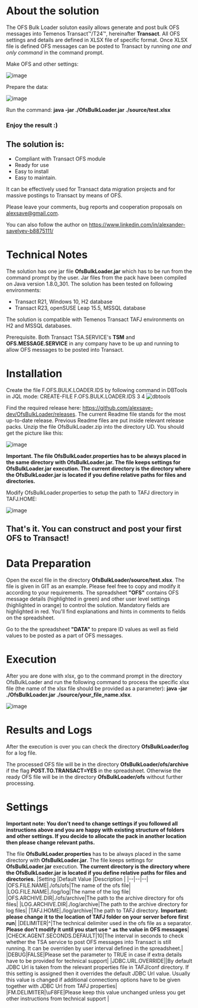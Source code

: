 ﻿# About the solution
The OFS Bulk Loader soluton easily allows generate and post bulk OFS messages into Temenos Transact™/T24™, hereinafter **Transact**.  All OFS settings and details are defined in XLSX file of specific format. Once XLSX file is defined OFS messages can be posted to Transact by running *one and only command* in the command prompt. 

Make OFS and other settings:

![image](https://github.com/alexsave-dev/OfsBulkLoader/assets/65187677/80bc8040-dde2-4d6c-9140-e118321e33e6)

Prepare the data:

![image](https://github.com/alexsave-dev/OfsBulkLoader/assets/65187677/ebc5581f-4d8a-48cd-a334-16eeec46b03a)

Run the command: **java -jar ./OfsBulkLoader.jar ./source/test.xlsx**

### Enjoy the result :)

## The solution is:

 - Compliant with Transact OFS module  
 - Ready for use  
 - Easy to install 
 -  Easy to maintain.

It can be effectively used for Transact data migration projects and for massive postings to Transact by means of OFS.

Please leave your comments, bug reports and cooperation proposals on alexsave@gmail.com.

You can also follow the author on https://www.linkedin.com/in/alexander-savelyev-b8875111/
# Technical Notes
The solution has one jar file **OfsBulkLoader.jar** which has to be run from the command prompt by the user. Jar files from the pack have been compiled on Java version 1.8.0_301. The solution has been tested on following environments: 
- Transact R21, Windows 10, H2 database
- Transact R23, openSUSE Leap 15.5, MSSQL database 

The solution is compatible with Temenos Transact TAFJ environments on H2 and MSSQL databases. 

Prerequisite. Both Transact TSA.SERVICE's **TSM** and **OFS.MESSAGE.SERVICE** in any company have to be up and running to allow OFS messages to be posted into Transact.

# Installation
Create the file F.OFS.BULK.LOADER.IDS by following command in DBTools in JQL mode:
CREATE-FILE F.OFS.BULK.LOADER.IDS 3 4
![dbtools](https://github.com/alexsave-dev/OfsBulkLoader/assets/65187677/a51d5c05-90c1-4d67-ad7e-d52e2f9ae22f)

Find the required release here: https://github.com/alexsave-dev/OfsBulkLoader/releases. The current Readme file stands for the most up-to-date release. Previous Readme files are put inside relevant release packs. 
Unzip the file OfsBulkLoader.zip into the directory UD. You should get the picture like this:

![image](https://github.com/alexsave-dev/OfsBulkLoader/assets/65187677/b25548a3-7cc8-4f03-8ded-bc734a188e96)


**Important. The file OfsBulkLoader.properties has to be always placed in the same directory with OfsBulkLoader.jar. The file keeps settings for OfsBulkLoader.jar execution. The current directory is the directory where the OfsBulkLoader.jar is located if you define relative paths for files and directories.**

Modify OfsBulkLoader.properties to setup the path to TAFJ directory in TAFJ.HOME:

![image](https://github.com/alexsave-dev/OfsBulkLoader/assets/65187677/fab36c29-b17f-4158-a089-b80d1f452d11)





## That's it. You can construct and post your first OFS to Transact!

# Data Preparation
Open the excel file in the directory **OfsBulkLoader/source/test.xlsx**. The file is given in GIT as an example. Please feel free to copy and modify it according to your requirements. The spreadsheet **"OFS"** contains OFS message details (highlighted in green) and other user level settings (highlighted in orange) to control the solution. Mandatory fields are highlighted in red. You'll find explanations and hints in comments to fields on the spreadsheet.

Go to the the spreadsheet **"DATA"** to prepare ID values as well as field values to be posted as a part of OFS messages.  

# Execution
After you are done with xlsx, go to the command prompt in the directory OfsBulkLoader and run the following command to process the specific xlsx file (the name of the xlsx file should be provided as a parameter): **java -jar ./OfsBulkLoader.jar ./source/your_file_name.xlsx**.   

![image](https://github.com/alexsave-dev/OfsBulkLoader/assets/65187677/b1f2c649-0579-4fd8-adc8-c1ad726a0013)


# Results and Logs
After the execution is over you can check the directory **OfsBulkLoader/log** for a log file.

The processed OFS file will be in the directory **OfsBulkLoader/ofs/archive** if the flag **POST.TO.TRANSACT=YES** in the spreadsheet. Otherwise the ready OFS file will be in the directory **OfsBulkLoader/ofs** without further processing. 

# Settings
**Important note: You don't need to change settings if you followed all instructions above and you are happy with existing structure of folders and other settings. If you decide to allocate the pack in another location then please change relevant paths.**

The file **OfsBulkLoader.properties** has to be always placed in the same directory with **OfsBulkLoader.jar**. The file keeps settings for **OfsBulkLoader.jar** execution. **The current directory is the directory where the **OfsBulkLoader.jar** is located if you define relative paths for files and directories.**
|Setting  |Default Value  |Description  |
|--|--|--|
|OFS.FILE.NAME|./ofs/ofs|The name of the ofs file|
|LOG.FILE.NAME|./log/log|The name of the log file|
|OFS.ARCHIVE.DIR|./ofs/archive|The path to the archive directory for ofs files|
|LOG.ARCHIVE.DIR|./log/archive|The path to the archive directory for log files|
|TAFJ.HOME|./log/archive|The path to TAFJ directory. **Important: please change it to the location of TAFJ folder on your server before first run**|
|DELIMITER|^|The technical delimiter used in the ofs file as a separator. **Please don't modify it until you start use ^ as the value in OFS messages**|
|CHECK.AGENT.SECONDS.DEFAULT|10|The interval in seconds to check whether the TSA service to post OFS messages into Transact is still running. It can be overriden by user interval defined in the spreadsheet.|
|DEBUG|FALSE|Please set the parameter to TRUE in case if extra details have to be provided for technical support|
|JDBC.URL.OVERRIDE||By default JDBC Url is taken from the relevant properties file in TAFJ/conf directory. If this setting is assigned then it overrides the default JDBC Url value. Usually this value is changed if additional connections options have to be given together with JDBC Url from TAFJ properties|
|FM.DELIMITER|\uF8FE|Please keep this value unchanged unless you get other instructions from technical support |

